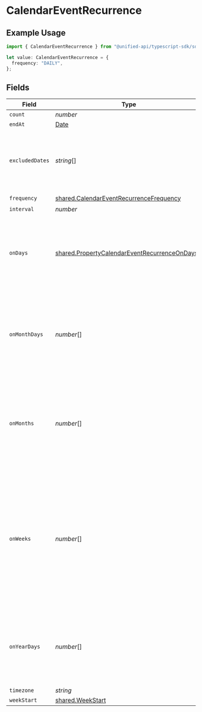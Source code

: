 # CalendarEventRecurrence

## Example Usage

```typescript
import { CalendarEventRecurrence } from "@unified-api/typescript-sdk/sdk/models/shared";

let value: CalendarEventRecurrence = {
  frequency: "DAILY",
};
```

## Fields

| Field                                                                                                                                                            | Type                                                                                                                                                             | Required                                                                                                                                                         | Description                                                                                                                                                      |
| ---------------------------------------------------------------------------------------------------------------------------------------------------------------- | ---------------------------------------------------------------------------------------------------------------------------------------------------------------- | ---------------------------------------------------------------------------------------------------------------------------------------------------------------- | ---------------------------------------------------------------------------------------------------------------------------------------------------------------- |
| `count`                                                                                                                                                          | *number*                                                                                                                                                         | :heavy_minus_sign:                                                                                                                                               | N/A                                                                                                                                                              |
| `endAt`                                                                                                                                                          | [Date](https://developer.mozilla.org/en-US/docs/Web/JavaScript/Reference/Global_Objects/Date)                                                                    | :heavy_minus_sign:                                                                                                                                               | N/A                                                                                                                                                              |
| `excludedDates`                                                                                                                                                  | *string*[]                                                                                                                                                       | :heavy_minus_sign:                                                                                                                                               | dates to exclude from the recurrence, defaults to undefined (no exclusions)                                                                                      |
| `frequency`                                                                                                                                                      | [shared.CalendarEventRecurrenceFrequency](../../../sdk/models/shared/calendareventrecurrencefrequency.md)                                                        | :heavy_check_mark:                                                                                                                                               | N/A                                                                                                                                                              |
| `interval`                                                                                                                                                       | *number*                                                                                                                                                         | :heavy_minus_sign:                                                                                                                                               | N/A                                                                                                                                                              |
| `onDays`                                                                                                                                                         | [shared.PropertyCalendarEventRecurrenceOnDays](../../../sdk/models/shared/propertycalendareventrecurrenceondays.md)[]                                            | :heavy_minus_sign:                                                                                                                                               | days of the week to repeat on, defaults to undefined (every day), only used if frequency is WEEKLY                                                               |
| `onMonthDays`                                                                                                                                                    | *number*[]                                                                                                                                                       | :heavy_minus_sign:                                                                                                                                               | days of the month to repeat on, defaults to undefined (every day), only used if frequency is MONTHLY                                                             |
| `onMonths`                                                                                                                                                       | *number*[]                                                                                                                                                       | :heavy_minus_sign:                                                                                                                                               | months of the year to repeat on, defaults to undefined (every month), only used if frequency is YEARLY, January is 1                                             |
| `onWeeks`                                                                                                                                                        | *number*[]                                                                                                                                                       | :heavy_minus_sign:                                                                                                                                               | week ordinals for BYDAY (e.g., -1 for last, -2 for second-to-last, 1 for first, 2 for second), only used with on_days. 0 is used for days without week ordinals. |
| `onYearDays`                                                                                                                                                     | *number*[]                                                                                                                                                       | :heavy_minus_sign:                                                                                                                                               | days of the year to repeat on, defaults to undefined (every day), only used if frequency is YEARLY                                                               |
| `timezone`                                                                                                                                                       | *string*                                                                                                                                                         | :heavy_minus_sign:                                                                                                                                               | N/A                                                                                                                                                              |
| `weekStart`                                                                                                                                                      | [shared.WeekStart](../../../sdk/models/shared/weekstart.md)                                                                                                      | :heavy_minus_sign:                                                                                                                                               | N/A                                                                                                                                                              |